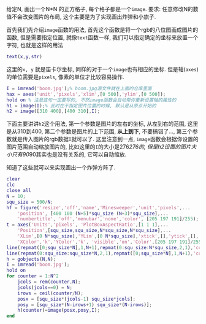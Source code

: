 给定N, 画出一个N*N 的正方格子, 每个格子都是一个`image`. 要求: 任意修改N的数值不会改变图片的布局, 这个主要是为了实现画出炸弹和小旗子.

首先我们先介绍`image`函数的用法, 首先这个函数是将一个rgb的八位图画成图片的函数, 但是需要指定位置, 就像`text`函数一样, 我们可以指定确定的坐标来放置一个字符, 也就是这样的用法
```matlab
text(x,y,str)
```
这里的`x, y` 就是笛卡尔坐标, 同样的对于一个`image`也有相应的坐标. 但是轴(`axes`)的单位需要是`pixels`, 像素的单位才比较容易操作. 
```matlab
I = imread('boom.jpg');% boom.jpg源文件就在上面的仓库里面
hax = axes('unit','pixels','xlim',[0 500],'ylim',[0 500]);
hold on % 注意这句一定要写的, 不然image函数会自动帮你重新设置轴的属性的
h1 = image(I);% 此时在不指定图片位置的时候, 默认是从原点开始的
h2 = image([310 400],[400 310],I);
```
下面主要讲讲`h2`这个用法, 第一个参数是图片的左右的坐标, 从左到右的范围, 这里是从310到400, 第二个参数是图片的上下范围, **从上到下**, 不要搞错了..., 第三个参数就是传入图片的rgb数据`I`就可以了. 这里注意到一点, `image`函数会根据你设置的图片范围自动缩放图片的, 比如这里的`I`的大小是276*276的, 但是h2设置的图片大小只有90*90其实也是没有关系的, 它可以自动缩放. 

知道了这些就可以来实现画出一个炸弹方阵了.
```matlab
clear
clc
close all
N = 10;
squ_size = 500/N;
hf = figure('resize','off','name','Minesweeper','unit','pixels',...
    'position', [400 100 (N+5)*squ_size (N+3)*squ_size],...
    'numbertitle', 'off','menubar','none','color', [205 197 191]/255);
t = axes('Units','pixels', 'PlotBoxAspectRatio',[1 1 1],...
    'Position',[squ_size,squ_size,N*squ_size,N*squ_size],...
    'XLim',[0 N*squ_size],'YLim',[0 N*squ_size],'xtick',[],'ytick',[],...
    'XColor','k','YColor','k', 'visible','on','Color',[205 197 191]/255);
line(repmat([0;squ_size*N],1,N+1),repmat(0:squ_size:N*squ_size,2,1),'color','k');
line(repmat(0:squ_size:squ_size*N,2,1),repmat([0;squ_size*N],1,N+1),'color','k');
h = gobjects(N,N);
I = imread('boom.jpg');
hold on
for counter = 1:N^2
    jcols = rem(counter,N);
    jcols(jcols==0) = N;
    irows = ceil(counter/N);
    posx = [squ_size*(jcols-1) squ_size*jcols];
    posy = [squ_size*(N-irows+1) squ_size*(N-irows)];
    h(counter)=image(posx,posy,I);
end
```





